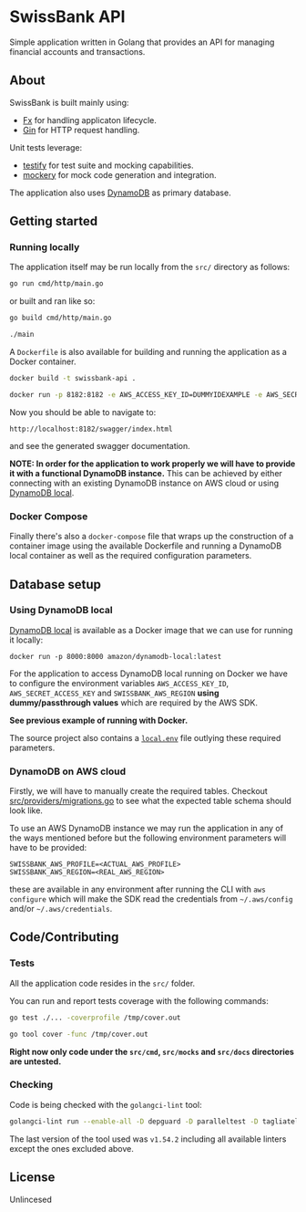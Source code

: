 # SwissBank API
Simple application written in Golang that provides an API for managing financial accounts and transactions.

## About
SwissBank is built mainly using:

- [Fx](https://github.com/uber-go/fx) for handling applicaton lifecycle.
- [Gin](https://github.com/gin-gonic/gin) for HTTP request handling.

Unit tests leverage:

- [testify](https://github.com/stretchr/testify) for test suite and mocking capabilities.
- [mockery](https://github.com/vektra/mockery) for mock code generation and integration.

The application also uses [DynamoDB](https://aws.amazon.com/pm/dynamodb/) as primary database.

## Getting started

### Running locally

The application itself may be run locally from the `src/` directory as follows:
```bash
go run cmd/http/main.go
```

or built and ran like so:
```bash
go build cmd/http/main.go
```
```bash
./main
```

A `Dockerfile` is also available for building and running the application as a Docker container.
```bash
docker build -t swissbank-api .
```
```bash
docker run -p 8182:8182 -e AWS_ACCESS_KEY_ID=DUMMYIDEXAMPLE -e AWS_SECRET_ACCESS_KEY=DUMMYEXAMPLEKEY -e SWISSBANK_AWS_REGION=us-east-1 -e SWISSBANK_DYNAMODB_ENDPOINT_URL=http://172.17.0.1:8000 swissbank-api
```

Now you should be able to navigate to:
```
http://localhost:8182/swagger/index.html
```

and see the generated swagger documentation.

**NOTE: In order for the application to work properly we will have to provide it with a functional DynamoDB instance.**
This can be achieved by either connecting with an existing DynamoDB instance on AWS cloud or using [DynamoDB local](https://docs.aws.amazon.com/amazondynamodb/latest/developerguide/DynamoDBLocal.DownloadingAndRunning.html).

### Docker Compose

Finally there's also a `docker-compose` file that wraps up the construction of a container image using the available Dockerfile and running a DynamoDB local container as well as the required configuration parameters.

## Database setup

### Using DynamoDB local

[DynamoDB local](https://docs.aws.amazon.com/amazondynamodb/latest/developerguide/DynamoDBLocal.DownloadingAndRunning.html) is available as a Docker image that we can use for running it locally:
```base
docker run -p 8000:8000 amazon/dynamodb-local:latest
```
For the application to access  DynamoDB local running on Docker we have to configure the environment variables `AWS_ACCESS_KEY_ID`, `AWS_SECRET_ACCESS_KEY` and `SWISSBANK_AWS_REGION` **using dummy/passthrough values** which are required by the AWS SDK.

**See previous example of running with Docker.**

The source project also contains a [`local.env`](local.env) file outlying these required parameters.

### DynamoDB on AWS cloud

Firstly, we will have to manually create the required tables. Checkout [src/providers/migrations.go](src/providers/migrations.go) to see what the expected table schema should look like.

To use an AWS DynamoDB instance we may run the application in any of the ways mentioned before 
but the following environment parameters will have to be provided:
```base
SWISSBANK_AWS_PROFILE=<ACTUAL_AWS_PROFILE>
SWISSBANK_AWS_REGION=<REAL_AWS_REGION>
```

these are available in any environment after running the CLI with `aws configure` which will make the SDK read the credentials from `~/.aws/config` and/or `~/.aws/credentials`.

## Code/Contributing

### Tests

All the application code resides in the `src/` folder.

You can run and report tests coverage with the following commands:
```bash
go test ./... -coverprofile /tmp/cover.out
```
```bash
go tool cover -func /tmp/cover.out
```

**Right now only code under the `src/cmd`, `src/mocks` and `src/docs` directories are untested.**

### Checking

Code is being checked with the `golangci-lint` tool:

```bash
golangci-lint run --enable-all -D depguard -D paralleltest -D tagliatelle -D godot -D gofumpt -D exhaustivestruct -D lll -D exhaustruct -D nonamedreturns -D ireturn -D wrapcheck -D nlreturn
```

The last version of the tool used was `v1.54.2` including all available linters except the ones excluded above.

## License

Unlincesed
